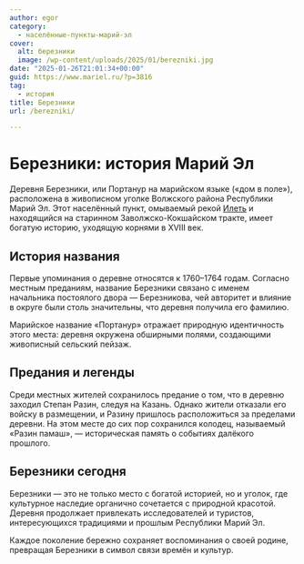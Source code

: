 ```yaml
---
author: egor
category:
  - населённые-пункты-марий-эл
cover:
  alt: березники
  image: /wp-content/uploads/2025/01/berezniki.jpg
date: "2025-01-26T21:01:34+00:00"
guid: https://www.mariel.ru/?p=3816
tag:
  - история
title: Березники
url: /berezniki/

---
```

# Березники: история Марий Эл

Деревня Березники, или Портанур на марийском языке («дом в поле»), расположена в живописном уголке Волжского района Республики Марий Эл. Этот населённый пункт, омываемый рекой [Илеть](/zhivaya-ilet-reka-chto-ne-zamerzaet-v-zimnij-stuzhu/) и находящийся на старинном Заволжско-Кокшайском тракте, имеет богатую историю, уходящую корнями в XVIII век.

## История названия

Первые упоминания о деревне относятся к 1760–1764 годам. Согласно местным преданиям, название Березники связано с именем начальника постоялого двора — Березникова, чей авторитет и влияние в округе были столь значительны, что деревня получила его фамилию.

Марийское название «Портанур» отражает природную идентичность этого места: деревня окружена обширными полями, создающими живописный сельский пейзаж.

## Предания и легенды

Среди местных жителей сохранилось предание о том, что в деревню заходил Степан Разин, следуя на Казань. Однако жители отказали его войску в размещении, и Разину пришлось расположиться за пределами деревни. На этом месте до сих пор сохранился колодец, называемый «Разин памаш», — историческая память о событиях далёкого прошлого.

## Березники сегодня

Березники — это не только место с богатой историей, но и уголок, где культурное наследие органично сочетается с природной красотой. Деревня продолжает привлекать исследователей и туристов, интересующихся традициями и прошлым Республики Марий Эл.

Каждое поколение бережно сохраняет воспоминания о своей родине, превращая Березники в символ связи времён и культур.
